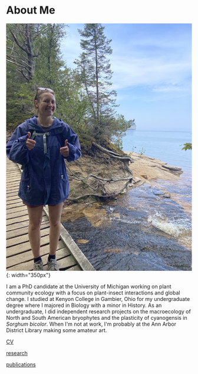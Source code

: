 # About Me

![profile](website_profile.jpg){: width="350px"}

I am a PhD candidate at the University of Michigan working on plant community ecology with a focus on plant-insect interactions and global change. I studied at Kenyon College in Gambier, Ohio for my undergraduate degree where I majored in Biology with a minor in History. As an undergraduate, I did independent research projects on the macroecology of North and South American bryophytes and the plasticity of cyanogensis in *Sorghum bicolor*. When I'm not at work, I'm probably at the Ann Arbor District Library making some amateur art. 

[CV](2024_CV.pdf)

[research](research.md)

[publications](publications.md)





